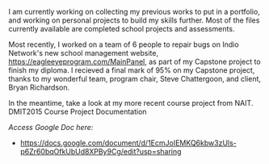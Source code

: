 I am currently working on collecting my previous works to put in a portfolio, and working on personal projects to build my skills further. Most of the files currently available are completed school projects and assessments.

Most recently, I worked on a team of 6 people to repair bugs on Indio Network's new school management website, https://eagleeyeprogram.com/MainPanel, as part of my Capstone project to finish my diploma. I recieved a final mark of 95% on my Capstone project, thanks to my wonderful team, program chair, Steve Chattergoon, and client, Bryan Richardson.

In the meantime, take a look at my more recent course project from NAIT.
DMIT2015 Course Project Documentation

*Access Google Doc here:*
- https://docs.google.com/document/d/1EcmJoIEMKQ6kbw3zUls-p6Zr60bqOfkUbUd8XPBy9Cg/edit?usp=sharing

